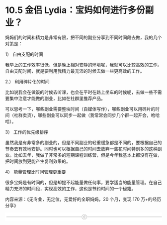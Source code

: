 # 10.5 金侣 Lydia：宝妈如何进行多份副业？

妈妈们的时间和精力是非常有限，把不同的副业分享到不同时间段去做，我的几个对策是：

1） 自由支配的时间

我早上的工作效率很低，但是晚上相对安静的环境呢，我就可以比较高效的工作。自由支配时间，就是要利用我精力最充沛的时候去做一些更高效的工作。

2.） 利用碎片化的时间

比如说我会在做饭的时候去听课，也会在平时在路上坐车的时候呢，去做一些不需要集中注意才能做的副业，比如在社群里推荐产品。

可以思考一下，哪些副业需要整块时间（自媒体写作），哪些副业可以用碎片的时间（社群卖货），哪些副业可以同步一起做（我常常会同步几个群一起开会，哈哈哈）。

3） 工作的优先级排序

虽然我是有非常多的副业的，但是不同副业的轻重缓急都是不同的，要根据自己的节奏去有效地安排。同时也可以根据自己的时间去放弃一些花时间特别多的这种副业。比如去年，我做了非常多的短期课程训练营，但是今年我基本上都没有在做，把时间放到更能产生复利效果的。

4） 能量管理比时间管理更重要

很多宝妈是有时间的，但是却提不起能量做任何事，要学适当的能量管理。在自己精力充沛的时间段，实现高效的工作，这也是节约时间的一个秘籍。

内容来源：《无专业，无定位，无爱好的全职妈妈，20 个月，变现 170 万+的经历分享》

![](img/e573a089fa5c69c53659d55b676d2c92.png)